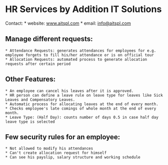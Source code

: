 HR Services by Addition IT Solutions
====================================
Contact:
    * website: www.aitspl.com
    * email: info@aitspl.com

Manage different requests:
---------------------------
    * Attendance Requests: generates attendances for employees for e.g. employee forgets to fill his/her attendance or is on official tour
    * Allocation Requests: automated process to generate allocation requests after certain period

Other Features:
---------------
    * An employee can cancel his leaves after it is approved.
    * HR person can define a leave rule on leave type for leaves like Sick Leaves and Compensatory Leaves.
    * Automatic process for allocating leaves at the end of every month.
    * Checks employee's late comings of whole month at the end of every month.
    * Leave Type: (Half Day): counts number of days 0.5 in case half day leave type is selected

Few security rules for an employee:
-----------------------------------
    * Not allowed to modify his attendances
    * Can't create allocation request for himself
    * Can see his payslip, salary structure and working schedule



